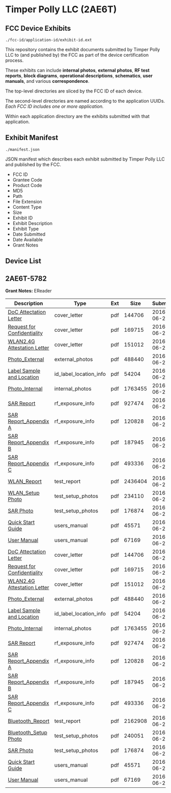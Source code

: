 # Timper Polly LLC (2AE6T)
## FCC Device Exhibits

```
./fcc-id/application-id/exhibit-id.ext
```

This repository contains the exhibit documents submitted by Timper Polly LLC to (and published by) the FCC as part of the device certification process.

These exhibits can include **internal photos**, **external photos**, **RF test reports**, **block diagrams**, **operational descriptions**, **schematics**, **user manuals**, and various **correspondence**.

The top-level directories are sliced by the FCC ID of each device.

The second-level directories are named according to the application UUIDs. *Each FCC ID includes one or more application.*

Within each application directory are the exhibits submitted with that application. 

## Exhibit Manifest

```
./manifest.json
```

JSON manifest which describes each exhibit submitted by Timper Polly LLC and published by the FCC.

- FCC ID
- Grantee Code
- Product Code
- MD5
- Path
- File Extension
- Content Type
- Size
- Exhibit ID
- Exhibit Description
- Exhibit Type
- Date Submitted
- Date Available
- Grant Notes

## Device List
## 2AE6T-5782
**Grant Notes:** EReader

| Description | Type | Ext | Size | Submitted | Available |
| ----------- | ---- | --- | ---- | --------- | --------- |
| [DoC Attectation Letter](2AE6T-5782/75cf1eac45837f8c47b9b72e49a0da95/3036070.pdf) | cover_letter | pdf | 144706 | 2016-06-22 | 2016-06-22 |
| [Request for Confidentiality](2AE6T-5782/75cf1eac45837f8c47b9b72e49a0da95/3036071.pdf) | cover_letter | pdf | 169715 | 2016-06-22 | 2016-06-22 |
| [WLAN2.4G Attestation Letter](2AE6T-5782/75cf1eac45837f8c47b9b72e49a0da95/3036072.pdf) | cover_letter | pdf | 151012 | 2016-06-22 | 2016-06-22 |
| [Photo_External](2AE6T-5782/75cf1eac45837f8c47b9b72e49a0da95/3036064.pdf) | external_photos | pdf | 488440 | 2016-06-22 | 2016-12-19 |
| [Label Sample and Location](2AE6T-5782/75cf1eac45837f8c47b9b72e49a0da95/3036073.pdf) | id_label_location_info | pdf | 54204 | 2016-06-22 | 2016-06-22 |
| [Photo_Internal](2AE6T-5782/75cf1eac45837f8c47b9b72e49a0da95/3036065.pdf) | internal_photos | pdf | 1763455 | 2016-06-22 | 2016-12-19 |
| [SAR Report](2AE6T-5782/75cf1eac45837f8c47b9b72e49a0da95/3036075.pdf) | rf_exposure_info | pdf | 927474 | 2016-06-22 | 2016-06-22 |
| [SAR Report_Appendix A](2AE6T-5782/75cf1eac45837f8c47b9b72e49a0da95/3036076.pdf) | rf_exposure_info | pdf | 120828 | 2016-06-22 | 2016-06-22 |
| [SAR Report_Appendix B](2AE6T-5782/75cf1eac45837f8c47b9b72e49a0da95/3036077.pdf) | rf_exposure_info | pdf | 187945 | 2016-06-22 | 2016-06-22 |
| [SAR Report_Appendix C](2AE6T-5782/75cf1eac45837f8c47b9b72e49a0da95/3036078.pdf) | rf_exposure_info | pdf | 493336 | 2016-06-22 | 2016-06-22 |
| [WLAN_Report](2AE6T-5782/75cf1eac45837f8c47b9b72e49a0da95/3036106.pdf) | test_report | pdf | 2436404 | 2016-06-22 | 2016-06-22 |
| [WLAN_Setup Photo](2AE6T-5782/75cf1eac45837f8c47b9b72e49a0da95/3036098.pdf) | test_setup_photos | pdf | 234110 | 2016-06-22 | 2016-12-19 |
| [SAR Photo](2AE6T-5782/75cf1eac45837f8c47b9b72e49a0da95/3036067.pdf) | test_setup_photos | pdf | 176874 | 2016-06-22 | 2016-12-19 |
| [Quick Start Guide](2AE6T-5782/75cf1eac45837f8c47b9b72e49a0da95/3036068.pdf) | users_manual | pdf | 45571 | 2016-06-22 | 2016-12-19 |
| [User Manual](2AE6T-5782/75cf1eac45837f8c47b9b72e49a0da95/3036069.pdf) | users_manual | pdf | 67169 | 2016-06-22 | 2016-12-19 |
| [DoC Attectation Letter](2AE6T-5782/d08d2ff8a47cd47bede50f010c5f95c6/3036070.pdf) | cover_letter | pdf | 144706 | 2016-06-22 | 2016-06-22 |
| [Request for Confidentiality](2AE6T-5782/d08d2ff8a47cd47bede50f010c5f95c6/3036071.pdf) | cover_letter | pdf | 169715 | 2016-06-22 | 2016-06-22 |
| [WLAN2.4G Attestation Letter](2AE6T-5782/d08d2ff8a47cd47bede50f010c5f95c6/3036072.pdf) | cover_letter | pdf | 151012 | 2016-06-22 | 2016-06-22 |
| [Photo_External](2AE6T-5782/d08d2ff8a47cd47bede50f010c5f95c6/3036064.pdf) | external_photos | pdf | 488440 | 2016-06-22 | 2016-12-19 |
| [Label Sample and Location](2AE6T-5782/d08d2ff8a47cd47bede50f010c5f95c6/3036073.pdf) | id_label_location_info | pdf | 54204 | 2016-06-22 | 2016-06-22 |
| [Photo_Internal](2AE6T-5782/d08d2ff8a47cd47bede50f010c5f95c6/3036065.pdf) | internal_photos | pdf | 1763455 | 2016-06-22 | 2016-12-19 |
| [SAR Report](2AE6T-5782/d08d2ff8a47cd47bede50f010c5f95c6/3036075.pdf) | rf_exposure_info | pdf | 927474 | 2016-06-22 | 2016-06-22 |
| [SAR Report_Appendix A](2AE6T-5782/d08d2ff8a47cd47bede50f010c5f95c6/3036076.pdf) | rf_exposure_info | pdf | 120828 | 2016-06-22 | 2016-06-22 |
| [SAR Report_Appendix B](2AE6T-5782/d08d2ff8a47cd47bede50f010c5f95c6/3036077.pdf) | rf_exposure_info | pdf | 187945 | 2016-06-22 | 2016-06-22 |
| [SAR Report_Appendix C](2AE6T-5782/d08d2ff8a47cd47bede50f010c5f95c6/3036078.pdf) | rf_exposure_info | pdf | 493336 | 2016-06-22 | 2016-06-22 |
| [Bluetooth_Report](2AE6T-5782/d08d2ff8a47cd47bede50f010c5f95c6/3036074.pdf) | test_report | pdf | 2162908 | 2016-06-22 | 2016-06-22 |
| [Bluetooth_Setup Photo](2AE6T-5782/d08d2ff8a47cd47bede50f010c5f95c6/3036066.pdf) | test_setup_photos | pdf | 240051 | 2016-06-22 | 2016-12-19 |
| [SAR Photo](2AE6T-5782/d08d2ff8a47cd47bede50f010c5f95c6/3036067.pdf) | test_setup_photos | pdf | 176874 | 2016-06-22 | 2016-12-19 |
| [Quick Start Guide](2AE6T-5782/d08d2ff8a47cd47bede50f010c5f95c6/3036068.pdf) | users_manual | pdf | 45571 | 2016-06-22 | 2016-12-19 |
| [User Manual](2AE6T-5782/d08d2ff8a47cd47bede50f010c5f95c6/3036069.pdf) | users_manual | pdf | 67169 | 2016-06-22 | 2016-12-19 |
